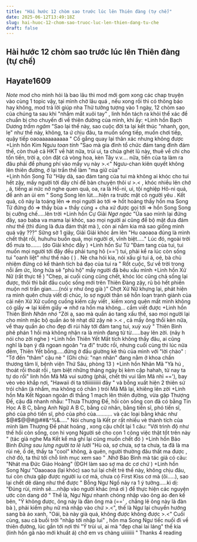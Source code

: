 ```yaml
---
title: "Hài hước 12 chòm sao trước lúc lên Thiên đàng (tự chế)"
date: 2025-06-12T13:49:18Z
slug: hai-huoc-12-chom-sao-truoc-luc-len-thien-dang-tu-che
draft: false
---
```


## Hài hước 12 chòm sao trước lúc lên Thiên đàng (tự chế)

## Hayate1609

*Note* mod cho mình hỏi là bao lâu thì mod mới gom xong các chap truyện vào cùng 1 topic vậy, tại mình chờ lâu quá   , nếu xong rồi thì có thông báo hay không, mod trả lời giúp nha 
Thử tưởng tượng vào 1 ngày, 12 chòm sao của chúng ta sau khi  "nhắm mắt xuôi tay" ,  linh hồn tách ra khỏi thể xác để chuẩn bị cho chuyến đi về thiên đường của mình, khi ấy:
+Linh hồn Bạch Dương
*trầm ngâm*  "Sao lại thế này, sao cuộc đời ta lại kết thúc  "nhanh, gọn, lẹ"  như thế này, không, ta ứ chịu đâu, ta muốn sống tiếp, muốn chơi tiếp, quậy tiếp oaoaaaaaaaaaa  "   Cố gắng quay lại thân xác nhưng không được 
+Linh hồn Kim Ngưu
*toan tính*  "Sao mà gia đình tổ chức đám tang đình đám thế, còn thuê cả HKT  về hát nữa, trùi ui, ta chúa ghét lũ này, thuê về chi cho tốn tiền, trời ạ, còn đặt cả vòng hoa, kèn Tây v.v.... nữa, tiền của ta làm ra đâu phải để phung phí vào mấy vụ này >.<"  Ngưu-chan kiên quyết không lên thiên đường, ở lại trần thế làm  "ma giữ của"  
+Linh hồn Song Tử
"Hây dà, sao đám tang của tui mà không ai khóc cho tui hết zậy, mấy người tới đây chỉ để bàn chuyện thôi ư >.< , khóc nhiều lên chớ , á, tiếng ai nức nở nghe quen quá, oa, ra là Hố-nì, ui, tội nghiệp Hô-ni quá, để anh an ủi em "  Song Song lén lút....hiện ra trước mặt cô người yêu . Kết quả, cô này la toáng lên => mọi người ào tới => hốt hoảng thấy hồn ma Song Tử đứng đó => thầy bùa + thầy cúng + cha xứ được gọi tới  => hồn Song Song bị cưỡng chế.....lên trời 
+Linh hồn Cự Giải
*Ngơ ngác*  "Ủa sao mình lại đứng đây, sao baba va mama lại khóc, sao mọi người ai cũng để bộ mặt đưa đám như thế  (thì đúng là đưa đám thật mà ), còn ai nằm kia mà sao giống mình quá vậy ???"  Sững sờ 1 giây, Giải Giải khóc ầm lên "Hu oaoaoa đúng là mình chết thật rồi, huhuhu buồn quá, mọi người ơi, vĩnh biệt....."  Lúc đó, ngoài trời đổ mưa to....... (do Giải khóc đấy )
+Linh hồn Sư Tử
"Đám tang của tui, tui muốn mọi người tới đây đều phải tung hô (==') tui, phải kể ra lúc còn sống tui  "oanh liệt"  như thế nào (  ) . Nè cha hói kia, nói xấu gì tui á, oé, bà chủ nhiệm đừng có kể thành tích bá đạo của tui ra  "
Rốt cuộc, Sư về trời trong nỗi ấm ức, lòng hứa sẽ  "phù hộ"  mấy người đã bêu xấu mình 
+Linh hồn Xử Nữ
(rất thực tế )  "Chẹp, ai cuối cùng cũng chết, khóc lóc cũng chả sống lại được, thôi thì bắt đầu cuộc sống mới trên Thiên Đàng zậy, rũ bỏ hết phiền muộn nơi trần gian.....(nói y như ông già  )"   Chợt Xử Nữ khựng lại, phát hiện ra mình quên chưa viết di chúc, lo sợ  người thân  sẽ hỗn loạn tranh giành của cải nên Xử Xử cuống cuồng kiếm cây viết , kiếm xong quên mất mình không có giấy => lại kiếm giấy => nhớ ra hồn ma không... cầm viết được 
+Linh hồn Thiên Bình
*Nhăn nhó*  "Zời ạ, sao mà quần áo tang xấu thế, sao mọi người lại cho mình mặc bộ quần áo tẻ nhạt dữ zậy nè    >.< , cả mấy ông thổi kèn nữa, về thay quần áo cho đẹp đi rùi hãy tới đám tang tui, xuỳ xuỳ  "  Thiên Bình phê phán 1 hồi mà không nhận ra là mình đang từ từ......bay lên zời. (nãy h nói cho zời nghe )
+Linh hồn Thiên Yết
Mất tích không thấy đâu, ai cũng nghĩ là bạn ý đã ngoan ngoãn  "ra đi"  trước rồi, nhưng cuối cùng thì lúc nửa đêm, Thiên Yết bỗng.....đứng ở đầu giường kẻ thù của mình với  "lời chào"  : "Tớ đến  "thăm"  cậu nè "
(Ghi chú: "nạn nhân" đang nằm ở khoa chấn thương tâm lí, bệnh viện Thứ Sáu, phòng 13  )
+Linh hồn Nhân Mã
"Yà hú , thoát rồi thoát rồi , tạm biệt những tháng ngày bị kèm cặp hahah, từ nay ta tự do rồi"  linh hồn Mã Mã vui sướng (phải, chết thì vui lắm Mã nhỉ =='), bay vèo vèo khắp nơi,  "Hawaii ới ta tớiiiiiiiiiii đây "  và bỗng xuất hiện 2 thiên sứ trói chân (à nhầm, ma không có chân ) trói Mã Mã lại, khiêng lên zời 
+Linh hồn Ma Kết
Ngoan ngoãn đi thẳng 1 mạch lên thiên đường, vừa gặp Thượng Đế, cậu đã nhanh nhẩu:  "Thưa Thượng Đế, hồi còn sống con đã có bằng Tin Học A B C, bằng Anh Ngữ A B C, bằng cử nhân, bằng tiến sĩ, phó tiến sĩ, phó của phó tiến sĩ, phó của phó của........... và các loại bằng khác như $@#$@@#@##&^%&....." Nói chung là Kết pr rất nhiều vè thành tích của mình làm Thượng Đế phát hoảng , xong cậu chốt lại 1 câu:  "Với trình độ như thế hồi còn sống, con hi vọng Người sẽ cho con 1 công việc thật tốt trên này " (tác giả nghe Ma Kết kể mà ghi lại cũng muốn chết đó )
+Linh hồn Bảo Bình
*Đứng sau lưng người ta*  *lè lưỡi*  "Hù oà, sợ chưa, sợ ta chưa, ta đã là ma rùi nè, ồ dé, thấy ta  "cool" không, à quên, người thường đâu thất ma được , chờ đó, ta thử tới chỗ linh mục xem sao " .Nhờ Bảo Bình mà tác giả có câu:  "Nhát ma Đức Giáo Hoàng"   (ĐGH làm sao sợ ma dc cơ chứ )
+Linh hồn Song Ngư
"Oaaoaoa (lại khóc) sao tui lại chết trẻ thế này, không chịu đâu, tui còn chưa gặp được người iu cơ mà, chưa có First Kiss cơ mà (ôi.....), sao lại chết dẽ dàng như thế được "  Bỗng Ngư Ngố nảy ra 1 ý tưởng.....kì dị:  "Đúng rùi, mình sẽ....nhập vào người khác (má ơi ) để thực hiện các nguyện ước còn dang dở " Thế là, Ngư Ngư nhanh chóng nhập vào ông áo đen kế bên,  "Ý không được, ông này là đàn ông mà (==' , chẳng lẽ ông này là đàn bà  ),  phải kiếm phụ nữ mà nhập vào chứ >.<", thế là Ngư lại chuyển hướng sang bà áo xanh,  "Oái, bà này già quá, không được không được >.<" Cuối cùng, sau cả buổi trời  "nhập tới nhập lui"  ,  hồn ma Song Ngư tiếc nuối đi về thiên đường, lúc gần tới nơi thì  "Ý trùi ui, ai mà  "đẹp chai lai láng"  thế kia (linh hồn gã nào mới khuất á) chờ em vs chàng uiiiiiiii " 
Thanks 4 reading
